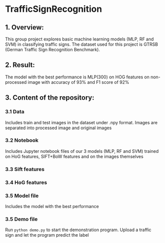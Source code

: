 # TrafficSignRecognition
## 1. Overview:
This group project explores basic machine learning models (MLP, RF and SVM) in classifying traffic signs. The dataset used for this project is GTRSB (German Traffic Sign Recognition Benchmark).

## 2. Result:
The model with the best performance is MLP(300) on HOG features on non-processed image with accuracy of 93% and F1 score of 92%

## 3. Content of the repository:
### 3.1 Data
Includes train and test images in the dataset under .npy format. Images are separated into processed image and original images

### 3.2 Notebook
Includes Jupyter notebook files of our 3 models (MLP, RF and SVM) trained on HoG features, SIFT+BoW features and on the images themselves

### 3.3 Sift features
### 3.4 HoG features
### 3.5 Model file
Includes the model with the best performance

### 3.5 Demo file
Run `python demo.py` to start the demonstration program. Upload a traffic sign and let the program predict the label

